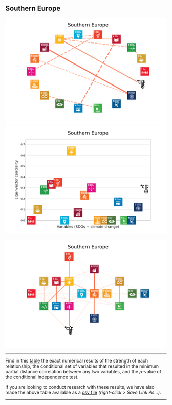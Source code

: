 ## Southern Europe

<img src="../Southern Europe/Southern Europe_circular_network_logos.png">
<img src="../Southern Europe/Southern Europe_eigenvector_centrality.png">
<br>
<br>
<img src="../Southern Europe/Southern Europe_multipartite_network_logos_cluster.png">

---

Find in this <a href="TLPH_website_tables_20-20.pdf" target="_blank">table</a> the exact numerical results of the strength of each relationship, the conditional set of variables that resulted in the minimum partial distance correlation between any two variables, and the _p_-value of the conditional independence test.

If you are looking to conduct research with these results, we have also made the above table available as a <a href="https://raw.githubusercontent.com/felix-laumann/SDG-networks/gh-pages/Results/csv/conditions_Southern Europe.csv" target="_blank" download>csv file</a> _(right-click > Save Link As...)_. 

---
